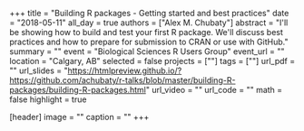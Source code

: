 +++
title = "Building R packages - Getting started and best practices"
date = "2018-05-11"
all_day = true
authors = ["Alex M. Chubaty"]
abstract = "I'll be showing how to build and test your first R package. We'll discuss best practices and how to prepare for submission to CRAN or use with GitHub."
summary = ""
event = "Biological Sciences R Users Group"
event_url = ""
location = "Calgary, AB"
selected = false
projects = [""]
tags = [""]
url_pdf = ""
url_slides = "https://htmlpreview.github.io/?https://github.com/achubaty/r-talks/blob/master/building-R-packages/building-R-packages.html"
url_video = ""
url_code = ""
math = false
highlight = true

[header]
image = ""
caption = ""
+++
